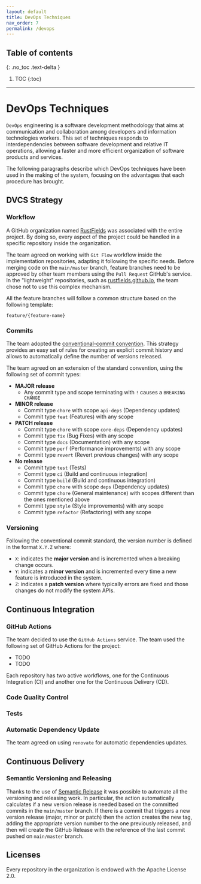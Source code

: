 ```yaml
---
layout: default
title: DevOps Techniques
nav_order: 7
permalink: /devops
---
```

## Table of contents
{: .no_toc .text-delta }
1. TOC
   {:toc}
---

# DevOps Techniques

`DevOps` engineering is a software development methodology that aims at communication and collaboration among developers and information technologies workers. This set of techniques responds to interdependencies between software development and relative IT operations, allowing a faster and more efficient organization of software products and services.

The following paragraphs describe which DevOps techniques have been used in the making of the system, focusing on the advantages that each procedure has brought.

## DVCS Strategy

### Workflow
A GitHub organization named [RustFields](https://github.com/RustFields) was associated with the entire project. By doing so, every aspect of the project could be handled in a specific repository inside the organization.

The team agreed on working with `Git Flow` workflow inside the implementation repositories, adapting it following the specific needs. Before merging code on the `main/master` branch, feature branches need to be approved by other team members using the `Pull Request` GitHub's service. In the "lightweight" repositories, such as [rustfields.github.io](https://github.com/RustFields/rustfields.github.io), the team chose not to use this complex mechanism.

All the feature branches will follow a common structure based on the following template:

`feature/{feature-name}`

### Commits

The team adopted the [conventional-commit convention](https://www.conventionalcommits.org/en/v1.0.0/). This strategy provides an easy set of rules for creating an explicit commit history and allows to automatically define the number of versions released.

The team agreed on an extension of the standard convention, using the following set of commit types:

- **MAJOR release**
  - Any commit type and scope terminating with `!` causes a `BREAKING CHANGE`
- **MINOR release**
  - Commit type `chore` with scope `api-deps` (Dependency updates)
  - Commit type `feat` (Features) with any scope
- **PATCH release**
  - Commit type `chore` with scope `core-deps` (Dependency updates)
  - Commit type `fix` (Bug Fixes) with any scope
  - Commit type `docs` (Documentation) with any scope
  - Commit type `perf` (Performance improvements) with any scope
  - Commit type `revert` (Revert previous changes) with any scope
- **No release**
  - Commit type `test` (Tests)
  - Commit type `ci` (Build and continuous integration)
  - Commit type `build` (Build and continuous integration)
  - Commit type `chore` with scope `deps` (Dependency updates)
  - Commit type `chore` (General maintenance) with scopes different than the ones mentioned above
  - Commit type `style` (Style improvements) with any scope
  - Commit type `refactor` (Refactoring) with any scope

### Versioning

Following the conventional commit standard, the version number is defined in the format `X.Y.Z` where:

* `X`: indicates the **major version** and is incremented when a breaking change occurs.
* `Y`: indicates a **minor version** and is incremented every time a new feature is introduced in the system.
* `Z`: indicates a **patch version** where typically errors are fixed and those changes do not modify the system APIs.

[comment]: <> (### Commit Lint Check)

## Continuous Integration
### GitHub Actions

The team decided to use the `GitHub Actions` service. The team used the following set of GitHub Actions for the project:

* TODO
* TODO

Each repository has two active workflows, one for the Continuous Integration (CI) and another one for the Continuous Delivery (CD).

### Code Quality Control
### Tests


### Automatic Dependency Update

The team agreed on using `renovate` for automatic dependencies updates.

## Continuous Delivery

### Semantic Versioning and Releasing

Thanks to the use of [Semantic Release](https://github.com/semantic-release/semantic-release) it was possible to automate all the versioning and releasing work. In particular, the action automatically calculates if a new version release is needed based on the committed commits in the `main/master` branch. If there is a commit that triggers a new version release (major, minor or patch) then the action creates the new tag, adding the appropriate version number to the one previously released, and then will create the GitHub Release with the reference of the last commit pushed on `main/master` branch.

## Licenses

Every repository in the organization is endowed with the Apache License 2.0.